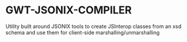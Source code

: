 GWT-JSONIX-COMPILER
===================

Utility built around JSONIX tools to create JSInterop classes from an xsd schema and use them for
client-side marshalling/unmarshalling
